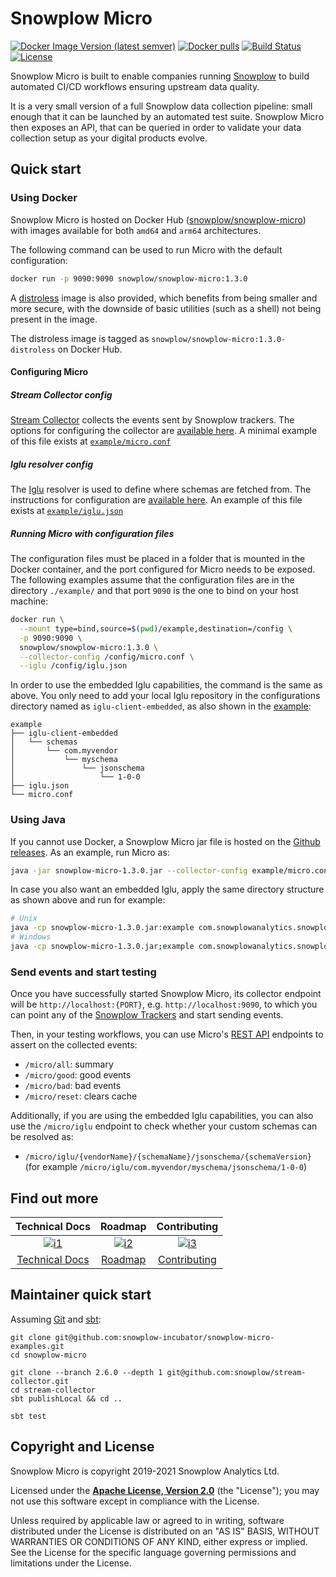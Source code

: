 # Snowplow Micro

[![Docker Image Version (latest semver)][docker-image]][docker-micro]
[![Docker pulls][docker-pulls]][docker-micro]
[![Build Status][gh-actions-image]][gh-actions]
[![License][license-image]][license]

Snowplow Micro is built to enable companies running [Snowplow][snowplow] to build automated CI/CD workflows ensuring upstream data quality.

It is a very small version of a full Snowplow data collection pipeline: small enough that it can be launched by an automated test suite. Snowplow Micro then exposes an API, that can be queried in order to validate your data collection setup as your digital products evolve.

## Quick start

### Using Docker

Snowplow Micro is hosted on Docker Hub ([snowplow/snowplow-micro][docker-micro]) with images available for both `amd64` and `arm64` architectures.

The following command can be used to run Micro with the default configuration:

```bash
docker run -p 9090:9090 snowplow/snowplow-micro:1.3.0
```

A [distroless][distroless-repo] image is also provided, which benefits from being smaller and more secure, with the downside of basic utilities (such as a shell) not being present in the image.

The distroless image is tagged as `snowplow/snowplow-micro:1.3.0-distroless` on Docker Hub.

#### Configuring Micro

##### Stream Collector config

[Stream Collector][stream-collector] collects the events sent by Snowplow trackers. The options for configuring the collector are [available here][stream-collector-config]. A minimal example of this file exists at [`example/micro.conf`](./example/micro.conf)

##### Iglu resolver config

The [Iglu][iglu] resolver is used to define where schemas are fetched from. The instructions for configuration are [available here][iglu-resolver-config]. An example of this file exists at [`example/iglu.json`](./example/iglu.json)

##### Running Micro with configuration files

The configuration files must be placed in a folder that is mounted in the Docker container, and the port configured for Micro needs to be exposed. The following examples assume that the configuration files are in the directory `./example/` and that port `9090` is the one to bind on your host machine:

```bash
docker run \
  --mount type=bind,source=$(pwd)/example,destination=/config \
  -p 9090:9090 \
  snowplow/snowplow-micro:1.3.0 \
  --collector-config /config/micro.conf \
  --iglu /config/iglu.json
```

In order to use the embedded Iglu capabilities, the command is the same as above. You only need to add your local Iglu repository in the configurations directory named as `iglu-client-embedded`, as also shown in the [example][example-dir]:

```text
example
├── iglu-client-embedded
│   └── schemas
│       └── com.myvendor
│           └── myschema
│               └── jsonschema
│                   └── 1-0-0
├── iglu.json
└── micro.conf
```

### Using Java

If you cannot use Docker, a Snowplow Micro jar file is hosted on the [Github releases][gh-releases]. As an example, run Micro as:

```bash
java -jar snowplow-micro-1.3.0.jar --collector-config example/micro.conf --iglu example/iglu.json
```

In case you also want an embedded Iglu, apply the same directory structure as shown above and run for example:

```bash
# Unix
java -cp snowplow-micro-1.3.0.jar:example com.snowplowanalytics.snowplow.micro.Main --collector-config example/micro.conf --iglu example/iglu.json
# Windows
java -cp snowplow-micro-1.3.0.jar;example com.snowplowanalytics.snowplow.micro.Main --collector-config example/micro.conf --iglu example/iglu.json
```

### Send events and start testing

Once you have successfully started Snowplow Micro, its collector endpoint will be `http://localhost:{PORT}`, e.g. `http://localhost:9090`, to which you can point any of the [Snowplow Trackers][snowplow-trackers] and start sending events.

Then, in your testing workflows, you can use Micro's [REST API][micro-rest-api] endpoints to assert on the collected events:

- `/micro/all`: summary
- `/micro/good`: good events
- `/micro/bad`: bad events
- `/micro/reset`: clears cache

Additionally, if you are using the embedded Iglu capabilities, you can also use the `/micro/iglu` endpoint to check whether your custom schemas can be resolved as:

- `/micro/iglu/{vendorName}/{schemaName}/jsonschema/{schemaVersion}` (for example `/micro/iglu/com.myvendor/myschema/jsonschema/1-0-0`)

## Find out more

| Technical Docs                    | Roadmap                         | Contributing                              |
|:---------------------------------:|:-------------------------------:|:-----------------------------------------:|
| [![i1][techdocs-image]][techdocs] | [![i2][roadmap-image]][roadmap] | [![i3][contributing-image]][contributing] |
| [Technical Docs][techdocs]        | [Roadmap][roadmap]              | [Contributing][contributing]              |

## Maintainer quick start

Assuming [Git][git] and [sbt][sbt]:

```text
git clone git@github.com:snowplow-incubator/snowplow-micro-examples.git
cd snowplow-micro

git clone --branch 2.6.0 --depth 1 git@github.com:snowplow/stream-collector.git
cd stream-collector
sbt publishLocal && cd ..

sbt test
```

## Copyright and License

Snowplow Micro is copyright 2019-2021 Snowplow Analytics Ltd.

Licensed under the **[Apache License, Version 2.0][license]** (the "License");
you may not use this software except in compliance with the License.

Unless required by applicable law or agreed to in writing, software
distributed under the License is distributed on an "AS IS" BASIS,
WITHOUT WARRANTIES OR CONDITIONS OF ANY KIND, either express or implied.
See the License for the specific language governing permissions and
limitations under the License.

[docker-micro]: https://hub.docker.com/r/snowplow/snowplow-micro
[docker-image]: https://img.shields.io/docker/v/snowplow/snowplow-micro?sort=semver
[docker-pulls]: https://img.shields.io/docker/pulls/snowplow/snowplow-micro
[distroless-repo]: https://github.com/GoogleContainerTools/distroless

[gh-actions]: https://github.com/snowplow-incubator/snowplow-micro/actions
[gh-actions-image]: https://github.com/snowplow-incubator/snowplow-micro/actions/workflows/test.yml/badge.svg?branch=master
[gh-releases]: https://github.com/snowplow-incubator/snowplow-micro/releases

[license]: https://www.apache.org/licenses/LICENSE-2.0
[license-image]: https://img.shields.io/badge/license-Apache--2-blue.svg?style=flat

[snowplow]: https://github.com/snowplow/snowplow
[discourse]: https://discourse.snowplowanalytics.com

[example-dir]: https://github.com/snowplow-incubator/snowplow-micro/tree/master/example

[iglu]: https://github.com/snowplow/iglu
[iglu-resolver-config]: https://docs.snowplowanalytics.com/docs/pipeline-components-and-applications/iglu/iglu-resolver/
[iglu-resolver-example]: https://github.com/snowplow-incubator/snowplow-micro/blob/master/example/iglu.json

[stream-collector]: https://github.com/snowplow/stream-collector
[stream-collector-config]: https://docs.snowplowanalytics.com/docs/pipeline-components-and-applications/stream-collector/configure/#basic-configuration
[collector-config-example]: https://github.com/snowplow-incubator/snowplow-micro/blob/master/example/micro.conf

[snowplow-trackers]: https://docs.snowplowanalytics.com/docs/collecting-data/collecting-from-own-applications/
[micro-rest-api]: https://docs.snowplowanalytics.com/docs/managing-data-quality/testing-and-qa-workflows/set-up-automated-testing-with-snowplow-micro/#rest-api

[techdocs]: https://docs.snowplowanalytics.com/docs/managing-data-quality/testing-and-qa-workflows/set-up-automated-testing-with-snowplow-micro
[techdocs-image]: https://d3i6fms1cm1j0i.cloudfront.net/github/images/techdocs.png
[roadmap]: https://github.com/snowplow/snowplow/projects/7
[roadmap-image]: https://d3i6fms1cm1j0i.cloudfront.net/github/images/roadmap.png
[contributing]: https://docs.snowplowanalytics.com/docs/contributing
[contributing-image]: https://d3i6fms1cm1j0i.cloudfront.net/github/images/contributing.png

[git]: https://git-scm.com/
[sbt]: https://www.scala-sbt.org/
